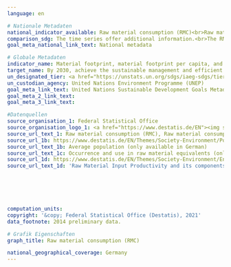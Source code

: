```yaml
---
language: en    

# Nationale Metadaten    
national_indicator_available: Raw material consumption (RMC)<br>Raw material consumption (RMC) per capita<br>Raw material consumption (RMC) per real GDP    
comparison_sdg: The time series offer additional information.<br>The RMC calculation is based on a hybrid model using domestic input-output-tables, life cycle information and other data sources. In the global metadata, a multi-regional input-output (MRIO) framework is mentioned. Further methodological differences may exist e.g. due to deviations in the treatment of secondary raw material.    
goal_meta_national_link_text: National metadata    

# Globale Metadaten    
indicator_name: Material footprint, material footprint per capita, and material footprint per GDP    
target_name: By 2030, achieve the sustainable management and efficient use of natural resources    
un_designated_tier: <a href="https://unstats.un.org/sdgs/iaeg-sdgs/tier-classification/" title="Click here for more information on the UN tier classification.">Tier II</a>    
un_custodian_agency: United Nations Environment Programme (UNEP)    
goal_meta_link_text: United Nations Sustainable Development Goals Metadata    
goal_meta_2_link_text:     
goal_meta_3_link_text:     

#Datenquellen
source_organisation_1: Federal Statistical Office
source_organisation_logo_1: <a href="https://www.destatis.de/EN"><img src="https://g205sdgs.github.io/sdg-indicators/public/OrgImgEn/destatis.png" alt="Logo destatis" style="height:60px; width:148px" /></a>
source_url_text_1: Raw material consumption (RMC), Raw material consumption per capita (RMC per capita)
source_url_1b: https://www.destatis.de/EN/Themes/Society-Environment/Population/Current-Population/_node.html
source_url_text_1b: Average population (only available in German)
source_url_text_1c: Occurrence and use in raw material equivalents (only available in German)
source_url_1d: https://www.destatis.de/EN/Themes/Society-Environment/Environment/Material-Energy-Flows/Tables/raw-material-input-pruductivity.html
source_url_text_1d: 'Raw Material Input Productivity and its components ("raw material footprint")'





    
computation_units:     
copyright: '&copy; Federal Statistical Office (Destatis), 2021'    
data_footnote: 2014 preliminary data.    

# Grafik Eigenschaften    
graph_title: Raw material consumption (RMC)    

national_geographical_coverage: Germany    
---
```


<span></span>